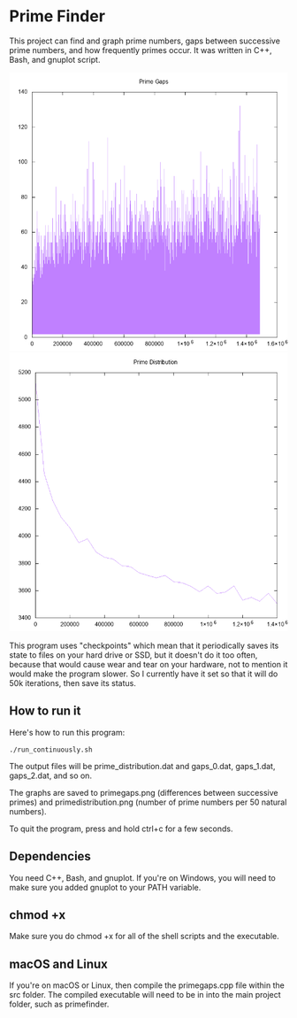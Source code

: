 # Prime Finder

This project can find and graph prime numbers, gaps between successive prime numbers, and how frequently primes occur. It was written in C++, Bash, and gnuplot script.

![prime gap graph](https://github.com/0x416c616e/primefinder/blob/master/primegaps.png "Prime Gap Graph")
![prime distribution graph](https://github.com/0x416c616e/primefinder/blob/master/primedistribution.png "Prime Distribution Graph")


This program uses "checkpoints" which mean that it periodically saves its state to files on your hard drive or SSD, but it doesn't do it too often, because that would cause wear and tear on your hardware, not to mention it would make the program slower. So I currently have it set so that it will do 50k iterations, then save its status.

## How to run it 

Here's how to run this program:

    ./run_continuously.sh

The output files will be prime_distribution.dat and gaps_0.dat, gaps_1.dat, gaps_2.dat, and so on.

The graphs are saved to primegaps.png (differences between successive primes) and primedistribution.png (number of prime numbers per 50 natural numbers).

To quit the program, press and hold ctrl+c for a few seconds. 

## Dependencies

You need C++, Bash, and gnuplot. If you're on Windows, you will need to make sure you added gnuplot to your PATH variable. 

## chmod +x

Make sure you do chmod +x for all of the shell scripts and the executable.

## macOS and Linux

If you're on macOS or Linux, then compile the primegaps.cpp file within the src folder. The compiled executable will need to be in into the main project folder, such as primefinder.
